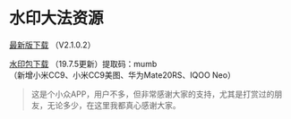 # 水印大法资源
[最新版下载](https://raw.githubusercontent.com/czw299/WaterMark/master/shuiyin-release.apk) （V2.1.0.2）

[水印包下载](https://pan.baidu.com/s/1Qc2N3UrralmQDThxyAxZNw) （19.7.5更新）提取码：mumb<br/>
（新增小米CC9、小米CC9美图、华为Mate20RS、IQOO Neo）

> 这是个小众APP，用户不多，但非常感谢大家的支持，尤其是打赏过的朋友，无论多少，在这里我都真心感谢大家。
